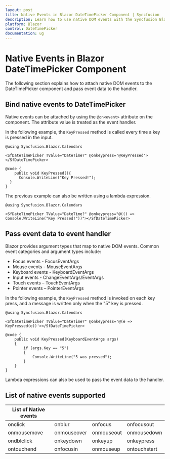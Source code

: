 ```yaml
---
layout: post
title: Native Events in Blazor DateTimePicker Component | Syncfusion
description: Learn how to use native DOM events with the Syncfusion Blazor DateTimePicker component, bind event handlers, and pass event data.
platform: Blazor
control: DateTimePicker
documentation: ug
---
```


# Native Events in Blazor DateTimePicker Component

The following section explains how to attach native DOM events to the DateTimePicker component and pass event data to the handler.

## Bind native events to DateTimePicker

Native events can be attached by using the `@on<event>` attribute on the component. The attribute value is treated as the event handler.

In the following example, the `KeyPressed` method is called every time a key is pressed in the input.

```cshtml
@using Syncfusion.Blazor.Calendars

<SfDateTimePicker TValue="DateTime?" @onkeypress='@KeyPressed'></SfDateTimePicker>

@code {
    public void KeyPressed(){
      Console.WriteLine("Key Pressed!");
  }
}
```

The previous example can also be written using a lambda expression.

```cshtml
@using Syncfusion.Blazor.Calendars

<SfDateTimePicker TValue="DateTime?" @onkeypress="@(() => Console.WriteLine("Key Pressed!"))"></SfDateTimePicker>
```

## Pass event data to event handler

Blazor provides argument types that map to native DOM events. Common event categories and argument types include:

* Focus events - FocusEventArgs
* Mouse events - MouseEventArgs
* Keyboard events - KeyboardEventArgs
* Input events - ChangeEventArgs/EventArgs
* Touch events – TouchEventArgs
* Pointer events – PointerEventArgs

In the following example, the `KeyPressed` method is invoked on each key press, and a message is written only when the "5" key is pressed.

```cshtml
@using Syncfusion.Blazor.Calendars

<SfDateTimePicker TValue="DateTime?" @onkeypress='@(e => KeyPressed(e))'></SfDateTimePicker>

@code {
    public void KeyPressed(KeyboardEventArgs args)
    {
        if (args.Key == "5")
        {
            Console.WriteLine("5 was pressed");
        }
    }
}
```

Lambda expressions can also be used to pass the event data to the handler.

## List of native events supported

| List of Native events |  |  | |
| --- | --- | --- | --- |
| onclick | onblur | onfocus | onfocusout |
| onmousemove | onmouseover | onmouseout | onmousedown | onmouseup |
| ondblclick | onkeydown | onkeyup | onkeypress |
| ontouchend | onfocusin | onmouseup | ontouchstart |